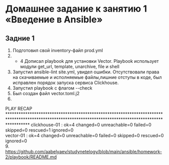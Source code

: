 # Домашнее задание к занятию 1 «Введение в Ansible»

## Задние 1
1. Подготовил свой inventory-файл prod.yml
2. - 4 Дописал playbook для установки Vector. Playbook использует модули get_url, template, unarchive, file и shell
5. Запустил ansible-lint site.yml, увидел  ошибки. Отсутствовали права на скачиваемые и исполняемые файлы,лишние отступы в коде, был исправлен порядок запуска сервиса Clickhouse.
6. Запустил playbook с флагом --check
7. Был создан файл vector.toml.j2
8. 
PLAY RECAP *********************************************************************************************************************************************************
clickhouse-01              : ok=4    changed=0    unreachable=0    failed=0    skipped=0    rescued=1    ignored=0   
vector-01                  : ok=4    changed=0    unreachable=0    failed=0    skipped=0    rescued=0    ignored=0  
9. https://github.com/aabelyaev/studynetelogy/blob/main/ansible/homework-2/playbook/README.md